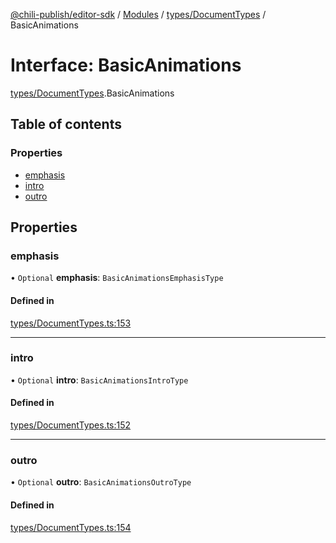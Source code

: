 [@chili-publish/editor-sdk](../README.md) / [Modules](../modules.md) / [types/DocumentTypes](../modules/types_DocumentTypes.md) / BasicAnimations

# Interface: BasicAnimations

[types/DocumentTypes](../modules/types_DocumentTypes.md).BasicAnimations

## Table of contents

### Properties

- [emphasis](types_DocumentTypes.BasicAnimations.md#emphasis)
- [intro](types_DocumentTypes.BasicAnimations.md#intro)
- [outro](types_DocumentTypes.BasicAnimations.md#outro)

## Properties

### emphasis

• `Optional` **emphasis**: `BasicAnimationsEmphasisType`

#### Defined in

[types/DocumentTypes.ts:153](https://github.com/chili-publish/editor-sdk/blob/bc89ed1/types/DocumentTypes.ts#L153)

___

### intro

• `Optional` **intro**: `BasicAnimationsIntroType`

#### Defined in

[types/DocumentTypes.ts:152](https://github.com/chili-publish/editor-sdk/blob/bc89ed1/types/DocumentTypes.ts#L152)

___

### outro

• `Optional` **outro**: `BasicAnimationsOutroType`

#### Defined in

[types/DocumentTypes.ts:154](https://github.com/chili-publish/editor-sdk/blob/bc89ed1/types/DocumentTypes.ts#L154)
